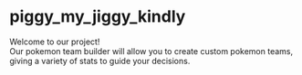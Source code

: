 # piggy_my_jiggy_kindly  
Welcome to our project!  
Our pokemon team builder will allow you to create custom pokemon teams, giving a variety of stats to guide your decisions.  

